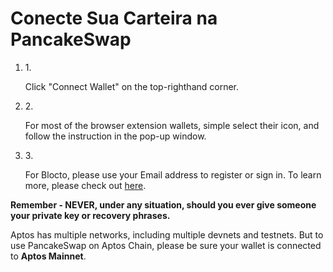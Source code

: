 # Conecte Sua Carteira na PancakeSwap

1.  1\.

    Click "Connect Wallet" on the top-righthand corner.
2.  2\.

    For most of the browser extension wallets, simple select their icon, and follow the instruction in the pop-up window.
3.  3\.

    For Blocto, please use your Email address to register or sign in. To learn more, please check out [here](broken-reference).

**Remember - NEVER, under any situation, should you ever give someone your private key or recovery phrases.**

Aptos has multiple networks, including multiple devnets and testnets. But to use PancakeSwap on Aptos Chain, please be sure your wallet is connected to **Aptos Mainnet**.
